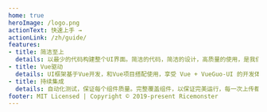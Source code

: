 ```yaml
---
home: true
heroImage: /logo.png
actionText: 快速上手 →
actionLink: /zh/guide/
features:
- title: 简洁至上
  details: 以最少的代码构建整个UI界面。简洁的代码，简洁的设计，高质量的使用，是我们一贯的追求
- title: Vue驱动
  details: UI框架基于Vue开发，和Vue项目搭配使用，享受 Vue + VueGuo-UI 的开发体验
- title: 持续集成
  details: 自动化测试，保证每个组件质量。完整覆盖组件，以保证完美运行，每一次上传都确保无误后，方才更新，确保质量
footer: MIT Licensed | Copyright © 2019-present Ricemonster
---
```

